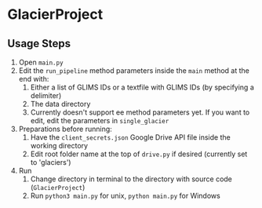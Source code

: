 # GlacierProject

## Usage Steps
1. Open `main.py`
2. Edit the `run_pipeline` method parameters inside the `main` method at the end with:
    1. Either a list of GLIMS IDs or a textfile with GLIMS IDs (by specifying a delimiter)
    2. The data directory
    3. Currently doesn't support ee method parameters yet. If you want to edit, edit the parameters in `single_glacier`
3. Preparations before running:
    1. Have the `client_secrets.json` Google Drive API file inside the working directory
    2. Edit root folder name at the top of `drive.py` if desired (currently set to 'glaciers') 
4. Run
    1. Change directory in terminal to the directory with source code (`GlacierProject`)
    2. Run `python3 main.py` for unix, `python main.py` for Windows
